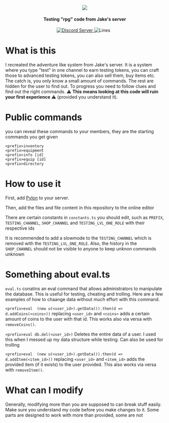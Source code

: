 
<p align="center">
  <a href"https://discord.com/invite/jake">
     <img src="https://cdn.discordapp.com/icons/242101182183505920/4887c1254bf7c5e173e01ebfee84c74d.png?size=256">
  </a>
</p>
<h4 align="center">Testing "rpg" code from Jake's server</h4>
<p align="center">
  <a href="https://discord.gg/zXqDHkm/">
    <img alt="Discord Server" src="https://img.shields.io/discord/691713541262147687.svg?label=Discord&logo=discord&logoColor=ffffff&color=7389D8&labelColor=6A7EC2&style=flat">
  </a>
  <a>
    <img alt="Lines" src="https://img.shields.io/tokei/lines/github/Kile/testing">
  </a>
  <a>
    <img scr="https://img.shields.io/github/commit-activity/Kile/testing">
  </a>
    <a>
    <img scr="https://img.shields.io/github/license/Kile/Killua">
  </a>
</p>

# What is this
I recreated the adventure like system from Jake's server. It is a system where you type "test" in one channel to earn testing tokens, you can craft those to advanced testing tokens, you can also sell them, buy items etc. The catch is, you only know a small amount of commands. The rest are hidden for the user to find out. To progress you need to follow clues and find out the right commands. ⚠️ **This means looking at this code will ruin your first experience** ⚠️ (provided you understand it).

# Public commands
you can reveal these commands to your members, they are the starting commands you get given 
```
<prefix>inventory
<prefix>equipment
<prefix>info [id]
<prefix>equip [id]
<prefix>directory
```

# How to use it
First, add [Pylon](https://pylon.bot) to your server. 

Then, add the files and file content in this repository to the online editor

There are certain constants in `constants.ts` you should edit, such as `PREFIX`, `TESTING_CHANNEL`, `SHOP_CHANNEL` and `TESTING_LVL_ONE_ROLE`
with their respective ids

It is recommended to add a slowmode to the `TESTING_CHANNEL` which is removed with the `TESTING_LVL_ONE_ROLE`. Also, the history in the `SHOP_CHANNEL` should not be visible to anyone to keep unknon commands unknown

# Something about eval.ts
`eval.ts` conatins an eval command that allows administrators to manipulate the database. This is useful for testing, cheating and trolling. Here are a few examples of how to chaange data without much effort with this command.

`<prefix>eval  (new u(<user_id>).getData()).then(d => d.addCoins(<coins>))` replacing `<user_id>` and `<coins>` adds a certain amount of coins to the user with that id. This works also via versa with `removeCoins()`.
 
`<prefix>eval db.del(<user_id>)` Deletes the entire data of a user. I used this when I messed up my data structure while testing. Can also be used for trolling

`<prefix>eval  (new u(<user_id>).getData()).then(d => d.addItem(<item_id>))` replacing `<user_id>` and `<item_id>` adds the provided item (if it exists) to the user provided. This also works via versa with `removeItem()`.

# What can I modify
Generally, modifying more than you are supposed to can break stuff easily. Make sure you understand my code before you make changes to it. Some parts are designed to work with more than provided, some are not
